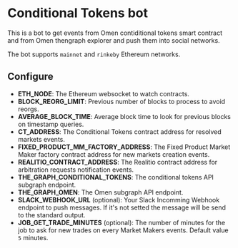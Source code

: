 # Conditional Tokens bot

This is a bot to get events from Omen contiditional tokens smart contract and from Omen thengraph explorer and push them into social networks.

The bot supports `mainnet` and `rinkeby` Ethereum networks.

## Configure

- **ETH_NODE**: The Ethereum websocket to watch contracts.
- **BLOCK_REORG_LIMIT**: Previous number of blocks to process to avoid reorgs.
- **AVERAGE_BLOCK_TIME**: Average block time to look for previous blocks on timestamp queries.
- **CT_ADDRESS**: The Conditional Tokens contract address for resolved markets events.
- **FIXED_PRODUCT_MM_FACTORY_ADDRESS**: The Fixed Product Market Maker factory contract address for new markets creation events.
- **REALITIO_CONTRACT_ADDRESS**: The Realitio contract address for arbitration requests notification events.
- **THE_GRAPH_CONDITIONAL_TOKENS**: The conditional tokens API subgraph endpoint.
- **THE_GRAPH_OMEN**: The Omen subgraph API endpoint.
- **SLACK_WEBHOOK_URL** (optional): Your Slack Incomming Webhook endpoint to push messages. If it's not setted the message will be send to the standard output.
- **JOB_GET_TRADE_MINUTES** (optional): The number of minutes for the job to ask for new trades on every Market Makers events. Default value `5` minutes.